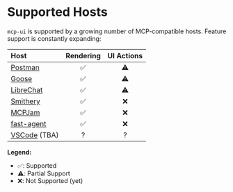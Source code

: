 # Supported Hosts

`mcp-ui` is supported by a growing number of MCP-compatible hosts. Feature support is constantly expanding:

| Host      | Rendering | UI Actions |
| :-------- | :-------: | :--------: |
| [Postman](https://www.postman.com/)   |     ✅    |     ⚠️      |
| [Goose](https://block.github.io/goose/)     |     ✅    |     ⚠️      |
| [LibreChat](https://www.librechat.ai/)    |     ✅    |     ⚠️     |
| [Smithery](https://smithery.ai/playground)  |     ✅    |     ❌     |
| [MCPJam](https://www.mcpjam.com/)    |     ✅    |     ❌     |
| [fast-agent](https://fast-agent.ai/mcp/mcp-ui/) | ✅ | ❌ |
| [VSCode](https://github.com/microsoft/vscode/issues/260218) (TBA)    |    ?    |    ?     |

**Legend:**
- ✅: Supported
- ⚠️: Partial Support
- ❌: Not Supported (yet)
